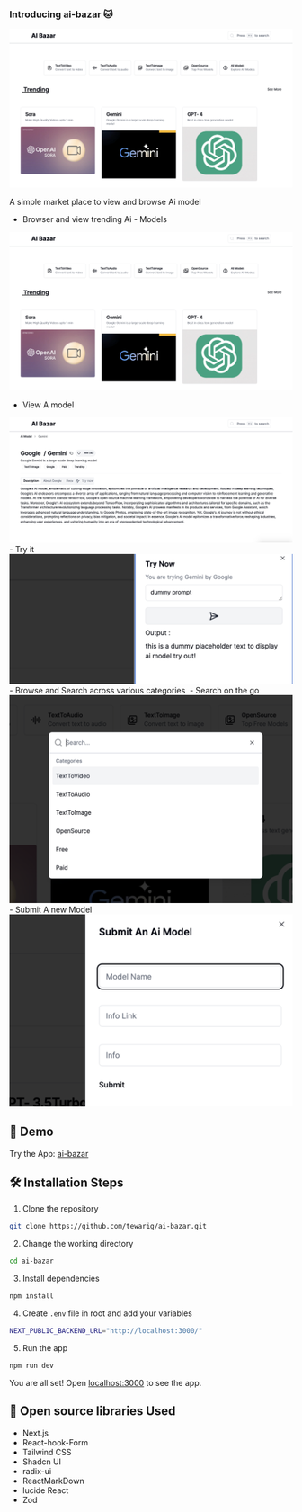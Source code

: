 
### Introducing ai-bazar   🐱
<img src="./assets/home.png"/>

A simple market place to view and browse Ai model 
- Browser and view trending Ai - Models
<img src="./assets/home.png"/>

- View A model
<img src="./assets/view.png"/>
- Try it
<img src="./assets/try.png"/>
- Browse and Search across various categories
<img scr="./assets/browse.png">
- Search on the go
<img src="./assets/search.png">
- Submit A new Model
<img src="./assets/submit.png">

## 🚀 Demo


Try the App: [ai-bazar](https://www.ai-bazar.xyz/)





## 🛠️ Installation Steps

1. Clone the repository

```bash
git clone https://github.com/tewarig/ai-bazar.git
```

2. Change the working directory

```bash
cd ai-bazar
```

3. Install dependencies

```bash
npm install
```

4. Create `.env` file in root and add your variables

```bash
NEXT_PUBLIC_BACKEND_URL="http://localhost:3000/"

```

5. Run the app

```bash
npm run dev
```

You are all set! Open [localhost:3000](http://localhost:3000/) to see the app.


## 🙏 Open source libraries Used
- Next.js
- React-hook-Form
- Tailwind CSS
- Shadcn UI
- radix-ui
- ReactMarkDown
- lucide React
- Zod
